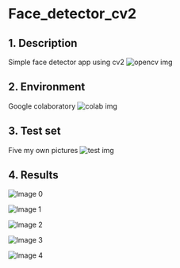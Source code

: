 # Face_detector_cv2

## 1. Description
Simple face detector app using cv2 ![opencv img](https://github.com/Antanskas/Face_detector_cv2/blob/master/repository_images/opencv.png)

## 2. Environment
Google colaboratory ![colab img](https://github.com/Antanskas/Face_detector_cv2/blob/master/repository_images/colab.png)

## 3. Test set
Five my own pictures ![test img](https://github.com/Antanskas/Face_detector_cv2/blob/master/repository_images/test.png)

## 4. Results

![Image 0](https://github.com/Antanskas/Face_detector_cv2/blob/master/outputs/test_0.jpg)

![Image 1](https://github.com/Antanskas/Face_detector_cv2/blob/master/outputs/test_1.jpg)

![Image 2](https://github.com/Antanskas/Face_detector_cv2/blob/master/outputs/test_2.jpg)

![Image 3](https://github.com/Antanskas/Face_detector_cv2/blob/master/outputs/test_3.jpg)

![Image 4](https://github.com/Antanskas/Face_detector_cv2/blob/master/outputs/test_4.jpg)

